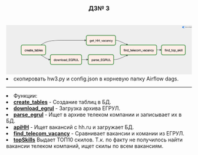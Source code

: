 <html>
<h3  align="center">ДЗ№ 3</h3><br>
<img src="https://github.com/Alexe70/middle_python/blob/main/03/AirFlowGraph.jpg">
<li>скопировать hw3.py и config.json в корневую папку Airflow dags.
<br>
<hr>
<li>Функции:<br>
<li><b><u>create_tables</u></b> -  Создание таблиц в БД.<br>
<li> <b><u>download_egrul</u></b> - Загрузка архива ЕГРУЛ.
<li><b><u>parse_egrul</u></b>   -  Ищет в архиве телеком компании и записывает их в БД.
<li><b><u>apiHH</u></b>  - Ищет вакансий с hh.ru и загружает БД.
<li><b><u>find_telecom_vacancy</u></b>   - Сравнивает вакансии и комании из ЕГРУЛ.
<li><b><u>topSkills</u></b>  Выдает ТОП10 скилов. Т.к. по факту не получилось найти вакансии телеком компаний, ищет скилы по всем вакансиям. 


</html>
